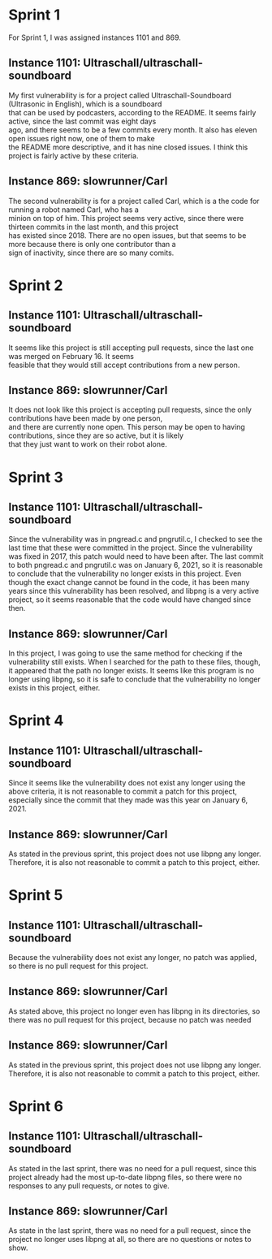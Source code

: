 # Sprint 1
For Sprint 1, I was assigned instances 1101 and 869.  

## Instance 1101:   Ultraschall/ultraschall-soundboard    
My first vulnerability is for a project called Ultraschall-Soundboard (Ultrasonic in English), which is a soundboard   
that can be used by podcasters, according to the README. It seems fairly active, since the last commit was eight days   
ago, and there seems to be a few commits every month. It also has eleven open issues right now, one of them to make   
the README more descriptive, and it has nine closed issues. I think this project is fairly active by these criteria.
  
## Instance 869:   slowrunner/Carl   
The second vulnerability is for a project called Carl, which is a the code for running a robot named Carl, who has a   
minion on top of him. This project seems very active, since there were thirteen commits in the last month, and this project   
has existed since 2018. There are no open issues, but that seems to be more because there is only one contributor than a   
sign of inactivity, since there are so many comits.
   
# Sprint 2   

## Instance 1101:   Ultraschall/ultraschall-soundboard   
It seems like this project is still accepting pull requests, since the last one was merged on February 16. It seems   
feasible that they would still accept contributions from a new person.

## Instance 869:   slowrunner/Carl   
It does not look like this project is accepting pull requests, since the only contributions have been made by one person,   
and there are currently none open. This person may be open to having contributions, since they are so active, but it is likely   
that they just want to work on their robot alone. 

# Sprint 3

## Instance 1101:   Ultraschall/ultraschall-soundboard 
Since the vulnerability was in pngread.c and pngrutil.c, I checked to see the last time that these were committed in the project. Since the vulnerability was fixed in 2017, this patch would need to have been after. The last commit to both pngread.c and pngrutil.c was on January 6, 2021, so it is reasonable to conclude that the vulnerability no longer exists in this project. Even though the exact change cannot be found in the code, it has been many years since this vulnerability has been resolved, and libpng is a very active project, so it seems reasonable that the code would have changed since then.

## Instance 869:   slowrunner/Carl  
In this project, I was going to use the same method for checking if the vulnerability still exists. When I searched for the path to these files, though, it appeared that the path no longer exists. It seems like this program is no longer using libpng, so it is safe to conclude that the vulnerability no longer exists in this project, either.

# Sprint 4

## Instance 1101:   Ultraschall/ultraschall-soundboard
Since it seems like the vulnerability does not exist any longer using the above criteria, it is not reasonable to commit a patch for this project, especially since the commit that they made was this year on January 6, 2021.

## Instance 869:   slowrunner/Carl 
As stated in the previous sprint, this project does not use libpng any longer. Therefore, it is also not reasonable to commit a patch to this project, either.

# Sprint 5

## Instance 1101:   Ultraschall/ultraschall-soundboard
Because the vulnerability does not exist any longer, no patch was applied, so there is no pull request for this project.

## Instance 869:   slowrunner/Carl 
As stated above, this project no longer even has libpng in its directories, so there was no pull request for this project, because no patch was needed


## Instance 869:   slowrunner/Carl 
As stated in the previous sprint, this project does not use libpng any longer. Therefore, it is also not reasonable to commit a patch to this project, either.

# Sprint 6

## Instance 1101:   Ultraschall/ultraschall-soundboard
As stated in the last sprint, there was no need for a pull request, since this project already had the most up-to-date libpng files, so there were no responses to any pull requests, or notes to give. 

## Instance 869:   slowrunner/Carl 
As state in the last sprint, there was no need for a pull request, since the project no longer uses libpng at all, so there are no questions or notes to show.
